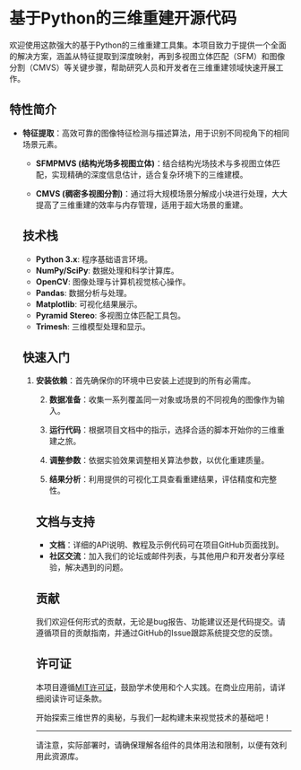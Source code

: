 # 基于Python的三维重建开源代码

欢迎使用这款强大的基于Python的三维重建工具集。本项目致力于提供一个全面的解决方案，涵盖从特征提取到深度映射，再到多视图立体匹配（SFM）和图像分割（CMVS）等关键步骤，帮助研究人员和开发者在三维重建领域快速开展工作。

## 特性简介

- **特征提取**：高效可靠的图像特征检测与描述算法，用于识别不同视角下的相同场景元素。

  - **SFMPMVS (结构光场多视图立体)**：结合结构光场技术与多视图立体匹配，实现精确的深度信息估计，适合复杂环境下的三维建模。

  - **CMVS (稠密多视图分割)**：通过将大规模场景分解成小块进行处理，大大提高了三维重建的效率与内存管理，适用于超大场景的重建。

  ## 技术栈

  - **Python 3.x**: 程序基础语言环境。
  - **NumPy/SciPy**: 数据处理和科学计算库。
  - **OpenCV**: 图像处理与计算机视觉核心操作。
  - **Pandas**: 数据分析与处理。
  - **Matplotlib**: 可视化结果展示。
  - **Pyramid Stereo**: 多视图立体匹配工具包。
  - **Trimesh**: 三维模型处理和显示。

  ## 快速入门

  1. **安装依赖**：首先确保你的环境中已安装上述提到的所有必需库。

     2. **数据准备**：收集一系列覆盖同一对象或场景的不同视角的图像作为输入。

     3. **运行代码**：根据项目文档中的指示，选择合适的脚本开始你的三维重建之旅。

     4. **调整参数**：依据实验效果调整相关算法参数，以优化重建质量。

     5. **结果分析**：利用提供的可视化工具查看重建结果，评估精度和完整性。

     ## 文档与支持

     - **文档**：详细的API说明、教程及示例代码可在项目GitHub页面找到。
     - **社区交流**：加入我们的论坛或邮件列表，与其他用户和开发者分享经验，解决遇到的问题。

     ## 贡献

     我们欢迎任何形式的贡献，无论是bug报告、功能建议还是代码提交。请遵循项目的贡献指南，并通过GitHub的Issue跟踪系统提交您的反馈。

     ## 许可证

     本项目遵循[MIT许可证](https://opensource.org/licenses/MIT)，鼓励学术使用和个人实践。在商业应用前，请详细阅读许可证条款。

     开始探索三维世界的奥秘，与我们一起构建未来视觉技术的基础吧！

     --- 

     请注意，实际部署时，请确保理解各组件的具体用法和限制，以便有效利用此资源库。
